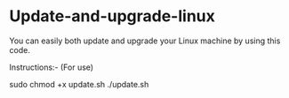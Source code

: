 # Update-and-upgrade-linux

You can easily both update and upgrade your Linux machine by using this code.

Instructions:- (For use)

sudo chmod +x update.sh
./update.sh
